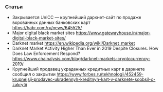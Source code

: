 
### Статьи

- Закрывается UniCC — крупнейший даркнет-сайт по продаже ворованных данных банковских карт https://habr.com/ru/news/645525/
- Major digital black market sites https://www.gatewayhouse.in/major-digital-black-market-sites/
- Darknet market https://en.wikipedia.org/wiki/Darknet_market
- Darknet Market Activity Higher Than Ever in 2019 Despite Closures. How Does Law Enforcement Respond? https://www.chainalysis.com/blog/darknet-markets-cryptocurrency-2019/
- Крупнейший продавец украденных кредитных карт в даркнете сообщил о закрытии https://www.forbes.ru/tekhnologii/452459-krupnejsij-prodavec-ukradennyh-kreditnyh-kart-v-darknete-soobsil-o-zakrytii